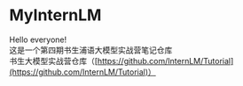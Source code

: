 # MyInternLM    
Hello everyone!    
这是一个第四期书生浦语大模型实战营笔记仓库    
书生大模型实战营仓库（[https://github.com/InternLM/Tutorial](https://github.com/InternLM/Tutorial)） 

